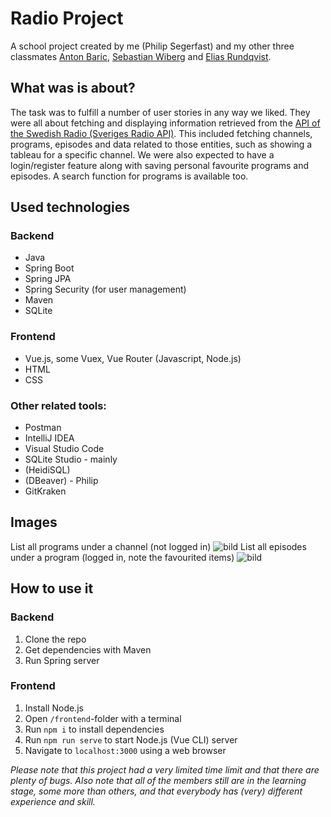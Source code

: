 # Radio Project

A school project created by me (Philip Segerfast) and my other three classmates [Anton Baric](https://github.com/AntonBaric), [Sebastian Wiberg](https://github.com/SebastianTheButler) and [Elias Rundqvist](https://github.com/yungnunogod).

## What was is about?
The task was to fulfill a number of user stories in any way we liked. They were all about fetching and displaying information retrieved from the [API of the Swedish Radio (Sveriges Radio API)](https://sverigesradio.se/api/documentation/v2/index.html). This included fetching channels, programs, episodes and data related to those entities, such as showing a tableau for a specific channel.
We were also expected to have a login/register feature along with saving personal favourite programs and episodes.
A search function for programs is available too. 

## Used technologies
### Backend
* Java
* Spring Boot
* Spring JPA
* Spring Security (for user management)
* Maven
* SQLite

### Frontend
* Vue.js, some Vuex, Vue Router (Javascript, Node.js)
* HTML
* CSS

### Other related tools:
* Postman
* IntelliJ IDEA
* Visual Studio Code
* SQLite Studio - mainly
* (HeidiSQL)
* (DBeaver) - Philip
* GitKraken

## Images
List all programs under a channel (not logged in)
![bild](https://user-images.githubusercontent.com/23383100/115075552-87f6a400-9efb-11eb-9259-2b013404db5f.png)
List all episodes under a program (logged in, note the favourited items)
![bild](https://user-images.githubusercontent.com/23383100/115081528-b4fb8480-9f04-11eb-9917-e2eedf307f19.png)

## How to use it
### Backend
1. Clone the repo
2. Get dependencies with Maven
3. Run Spring server
### Frontend
1. Install Node.js
2. Open `/frontend`-folder with a terminal
3. Run `npm i` to install dependencies
4. Run `npm run serve` to start Node.js (Vue CLI) server
5. Navigate to `localhost:3000` using a web browser


*Please note that this project had a very limited time limit and that there are plenty of bugs. Also note that all of the members still are in the learning stage, some more than others, and that everybody has (very) different experience and skill.*
